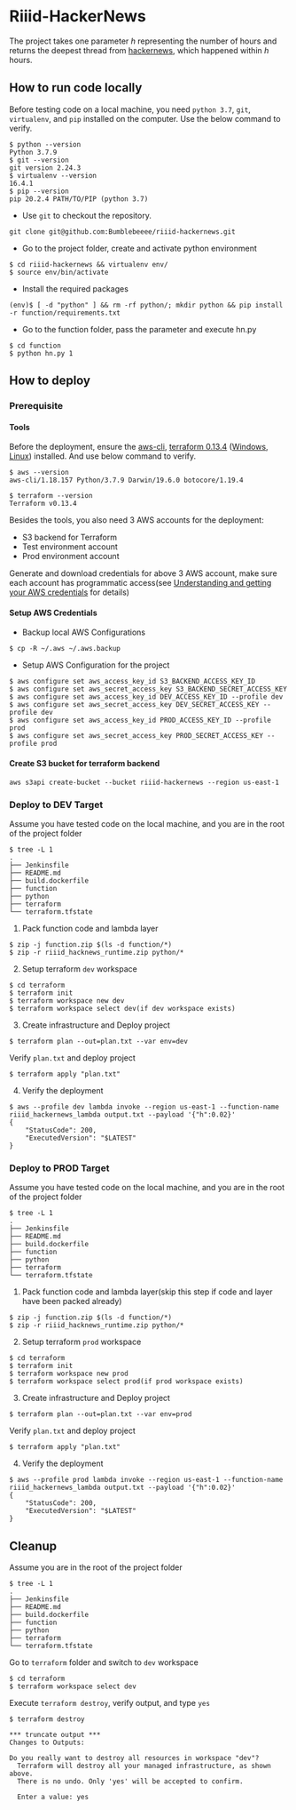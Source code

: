 # Riiid-HackerNews

The project takes one parameter *h* representing the number of hours and returns the deepest thread from [hackernews](https://news.ycombinator.com/), which happened within *h* hours.

## How to run code locally

Before testing code on a local machine, you need `python 3.7`, `git`, `virtualenv`, and `pip` installed on the computer. Use the below command to verify.

```
$ python --version
Python 3.7.9
$ git --version
git version 2.24.3
$ virtualenv --version
16.4.1
$ pip --version
pip 20.2.4 PATH/TO/PIP (python 3.7)
```

- Use `git` to checkout the repository.
```
git clone git@github.com:Bumblebeeee/riiid-hackernews.git
```

- Go to the project folder, create and activate python environment
```
$ cd riiid-hackernews && virtualenv env/
$ source env/bin/activate
```

- Install the required packages
```
(env)$ [ -d "python" ] && rm -rf python/; mkdir python && pip install -r function/requirements.txt
```

- Go to the function folder, pass the parameter and execute hn.py
```
$ cd function 
$ python hn.py 1
``` 

## How to deploy

### Prerequisite

#### Tools

Before the deployment, ensure the [aws-cli](https://docs.aws.amazon.com/cli/latest/userguide/install-cliv2.html),  [terraform 0.13.4](https://releases.hashicorp.com/terraform/0.13.4/) ([Windows](https://releases.hashicorp.com/terraform/0.13.4/terraform_0.13.4_windows_amd64.zip), [Linux](https://releases.hashicorp.com/terraform/0.13.4/terraform_0.13.4_linux_amd64.zip)) installed. And use below command to verify.
```
$ aws --version
aws-cli/1.18.157 Python/3.7.9 Darwin/19.6.0 botocore/1.19.4

$ terraform --version
Terraform v0.13.4
```

Besides the tools, you also need 3 AWS accounts for the deployment:

- S3 backend for Terraform
- Test environment account
- Prod environment account

Generate and download credentials for above 3 AWS account, make sure each account has programmatic access(see [Understanding and getting your AWS credentials](https://docs.aws.amazon.com/general/latest/gr/aws-sec-cred-types.html) for details)

#### Setup AWS Credentials

- Backup local AWS Configurations
```
$ cp -R ~/.aws ~/.aws.backup
```

- Setup AWS Configuration for the project
```
$ aws configure set aws_access_key_id S3_BACKEND_ACCESS_KEY_ID
$ aws configure set aws_secret_access_key S3_BACKEND_SECRET_ACCESS_KEY
$ aws configure set aws_access_key_id DEV_ACCESS_KEY_ID --profile dev
$ aws configure set aws_secret_access_key DEV_SECRET_ACCESS_KEY --profile dev
$ aws configure set aws_access_key_id PROD_ACCESS_KEY_ID --profile prod 
$ aws configure set aws_secret_access_key PROD_SECRET_ACCESS_KEY --profile prod
```

#### Create S3 bucket for terraform backend

```
aws s3api create-bucket --bucket riiid-hackernews --region us-east-1
```

### Deploy to DEV Target

Assume you have tested code on the local machine, and you are in the root of the project folder
```
$ tree -L 1
.
├── Jenkinsfile
├── README.md
├── build.dockerfile
├── function
├── python
├── terraform
└── terraform.tfstate

```

1. Pack function code and lambda layer
```
$ zip -j function.zip $(ls -d function/*)
$ zip -r riiid_hacknews_runtime.zip python/*
```

2. Setup terraform `dev` workspace
```
$ cd terraform
$ terraform init
$ terraform workspace new dev
$ terraform workspace select dev(if dev workspace exists)
```

3. Create infrastructure and Deploy project
```
$ terraform plan --out=plan.txt --var env=dev
```
Verify `plan.txt` and deploy project
```
$ terraform apply "plan.txt"
```

4. Verify the deployment
```
$ aws --profile dev lambda invoke --region us-east-1 --function-name riiid_hackernews_lambda output.txt --payload '{"h":0.02}' 
{
    "StatusCode": 200,
    "ExecutedVersion": "$LATEST"
}
```

### Deploy to PROD Target

Assume you have tested code on the local machine, and you are in the root of the project folder
```
$ tree -L 1
.
├── Jenkinsfile
├── README.md
├── build.dockerfile
├── function
├── python
├── terraform
└── terraform.tfstate

```

1. Pack function code and lambda layer(skip this step if code and layer have been packed already)
```
$ zip -j function.zip $(ls -d function/*)
$ zip -r riiid_hacknews_runtime.zip python/*
```

2. Setup terraform `prod` workspace
```
$ cd terraform
$ terraform init
$ terraform workspace new prod
$ terraform workspace select prod(if prod workspace exists)
```

3. Create infrastructure and Deploy project
```
$ terraform plan --out=plan.txt --var env=prod
```
Verify `plan.txt` and deploy project
```
$ terraform apply "plan.txt"
```

4. Verify the deployment
```
$ aws --profile prod lambda invoke --region us-east-1 --function-name riiid_hackernews_lambda output.txt --payload '{"h":0.02}' 
{
    "StatusCode": 200,
    "ExecutedVersion": "$LATEST"
}
```

## Cleanup

Assume you are in the root of the project folder
```
$ tree -L 1
.
├── Jenkinsfile
├── README.md
├── build.dockerfile
├── function
├── python
├── terraform
└── terraform.tfstate

```
Go to `terraform` folder and switch to `dev` workspace
```
$ cd terraform
$ terraform workspace select dev
```

Execute `terraform destroy`, verify output, and type `yes`

```
$ terraform destroy

*** truncate output ***
Changes to Outputs:

Do you really want to destroy all resources in workspace "dev"?
  Terraform will destroy all your managed infrastructure, as shown above.
  There is no undo. Only 'yes' will be accepted to confirm.

  Enter a value: yes
```